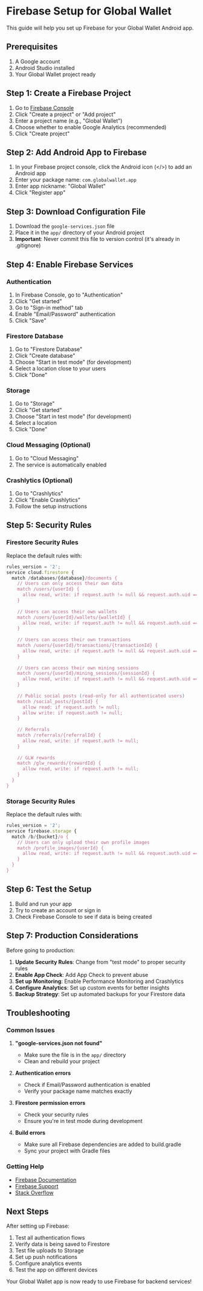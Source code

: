 # Firebase Setup for Global Wallet

This guide will help you set up Firebase for your Global Wallet Android app.

## Prerequisites

1. A Google account
2. Android Studio installed
3. Your Global Wallet project ready

## Step 1: Create a Firebase Project

1. Go to [Firebase Console](https://console.firebase.google.com/)
2. Click "Create a project" or "Add project"
3. Enter a project name (e.g., "Global Wallet")
4. Choose whether to enable Google Analytics (recommended)
5. Click "Create project"

## Step 2: Add Android App to Firebase

1. In your Firebase project console, click the Android icon (</>) to add an Android app
2. Enter your package name: `com.globalwallet.app`
3. Enter app nickname: "Global Wallet"
4. Click "Register app"

## Step 3: Download Configuration File

1. Download the `google-services.json` file
2. Place it in the `app/` directory of your Android project
3. **Important**: Never commit this file to version control (it's already in .gitignore)

## Step 4: Enable Firebase Services

### Authentication
1. In Firebase Console, go to "Authentication"
2. Click "Get started"
3. Go to "Sign-in method" tab
4. Enable "Email/Password" authentication
5. Click "Save"

### Firestore Database
1. Go to "Firestore Database"
2. Click "Create database"
3. Choose "Start in test mode" (for development)
4. Select a location close to your users
5. Click "Done"

### Storage
1. Go to "Storage"
2. Click "Get started"
3. Choose "Start in test mode" (for development)
4. Select a location
5. Click "Done"

### Cloud Messaging (Optional)
1. Go to "Cloud Messaging"
2. The service is automatically enabled

### Crashlytics (Optional)
1. Go to "Crashlytics"
2. Click "Enable Crashlytics"
3. Follow the setup instructions

## Step 5: Security Rules

### Firestore Security Rules
Replace the default rules with:

```javascript
rules_version = '2';
service cloud.firestore {
  match /databases/{database}/documents {
    // Users can only access their own data
    match /users/{userId} {
      allow read, write: if request.auth != null && request.auth.uid == userId;
    }
    
    // Users can access their own wallets
    match /users/{userId}/wallets/{walletId} {
      allow read, write: if request.auth != null && request.auth.uid == userId;
    }
    
    // Users can access their own transactions
    match /users/{userId}/transactions/{transactionId} {
      allow read, write: if request.auth != null && request.auth.uid == userId;
    }
    
    // Users can access their own mining sessions
    match /users/{userId}/mining_sessions/{sessionId} {
      allow read, write: if request.auth != null && request.auth.uid == userId;
    }
    
    // Public social posts (read-only for all authenticated users)
    match /social_posts/{postId} {
      allow read: if request.auth != null;
      allow write: if request.auth != null;
    }
    
    // Referrals
    match /referrals/{referralId} {
      allow read, write: if request.auth != null;
    }
    
    // GLW rewards
    match /glw_rewards/{rewardId} {
      allow read, write: if request.auth != null;
    }
  }
}
```

### Storage Security Rules
Replace the default rules with:

```javascript
rules_version = '2';
service firebase.storage {
  match /b/{bucket}/o {
    // Users can only upload their own profile images
    match /profile_images/{userId} {
      allow read, write: if request.auth != null && request.auth.uid == userId;
    }
  }
}
```

## Step 6: Test the Setup

1. Build and run your app
2. Try to create an account or sign in
3. Check Firebase Console to see if data is being created

## Step 7: Production Considerations

Before going to production:

1. **Update Security Rules**: Change from "test mode" to proper security rules
2. **Enable App Check**: Add App Check to prevent abuse
3. **Set up Monitoring**: Enable Performance Monitoring and Crashlytics
4. **Configure Analytics**: Set up custom events for better insights
5. **Backup Strategy**: Set up automated backups for your Firestore data

## Troubleshooting

### Common Issues

1. **"google-services.json not found"**
   - Make sure the file is in the `app/` directory
   - Clean and rebuild your project

2. **Authentication errors**
   - Check if Email/Password authentication is enabled
   - Verify your package name matches exactly

3. **Firestore permission errors**
   - Check your security rules
   - Ensure you're in test mode during development

4. **Build errors**
   - Make sure all Firebase dependencies are added to build.gradle
   - Sync your project with Gradle files

### Getting Help

- [Firebase Documentation](https://firebase.google.com/docs)
- [Firebase Support](https://firebase.google.com/support)
- [Stack Overflow](https://stackoverflow.com/questions/tagged/firebase)

## Next Steps

After setting up Firebase:

1. Test all authentication flows
2. Verify data is being saved to Firestore
3. Test file uploads to Storage
4. Set up push notifications
5. Configure analytics events
6. Test the app on different devices

Your Global Wallet app is now ready to use Firebase for backend services! 